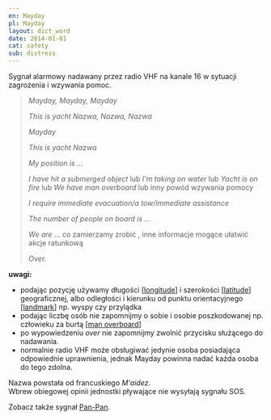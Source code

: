 ```yaml
---
en: Mayday
pl: Mayday
layout: dict_word
date: 2014-01-01
cat: safety
sub: distress
---
```


Sygnał alarmowy nadawany przez radio VHF na kanale 16 w sytuacji zagrożenia i wzywania pomoc.  

> *Mayday, Mayday, Mayday*   
>  
> *This is yacht Nazwa, Nazwa, Nazwa*  
>  
> *Mayday*  
>  
> *This is yacht Nazwa*  
>  
> *My position is ...*  
>  
> *I have hit a submerged object* lub *I'm taking on water* lub *Yacht is on fire* lub *We have man overboard* lub inny powód wzywania pomocy  
>  
> *I require immediate evacuation/a tow/immediate assistance*  
>  
> *The number of people on board is ...*  
>  
> *We are ...* co zamierzamy zrobić , inne informacje mogące ułatwić akcje ratunkową  
>  
> *Over.*  

**uwagi:**  

* podając pozycję używamy długości [[longitude](/dict/l/longitude.html)] i szerokości [[latitude](/dict/l/latitude.html)] geograficznej, 
albo odległości i kierunku od punktu orientacyjnego [[landmark](/dict/l/landmark.html)] np. wyspy czy przylądka
* podając liczbę osób nie zapomnijmy o sobie i osobie poszkodowanej np. człowieku za burtą [[man overboard](/dict/m/man-overboard.html)]
* po wypowiedzeniu *over* nie zapomnijmy zwolnić przycisku służącego do nadawania.
* normalnie radio VHF może obsługiwać jedynie osoba posiadająca odpowiednie uprawnienia, jednak Mayday powinna nadać każda osoba do tego zdolna.

Nazwa powstała od francuskiego *M'aidez*.  
Wbrew obiegowej opinii jednostki pływające nie wysyłają sygnału SOS.

Zobacz także sygnał [Pan-Pan](/dict/p/Pan-Pan.html).

<!-- procedury na nowym radiu -->